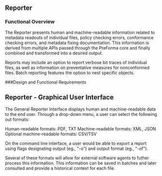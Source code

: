 ## Reporter

### Functional Overview

The Reporter presents human and machine-readable information related to metadata readouts of individual files, policy checking errors, conformance checking errors, and metadata fixing documentation. This information is derived from multiple APIs passed through the PreForma core and finally combined and transformed into a desired output. 

Reports may include an option to report verbose bit traces of individual files, as well as information on preventative measures for nonconformed files. Batch reporting features the option to nest specific objects. 

###Design and Functional Requirements

## Reporter - Graphical User Interface

The General Reporter Interface displays human and machine-readable data to the end user. Through a drop-down menu, a user can select the following out formats:

Human-readable formats: PDF, TXT
Machine-readable formats: XML, JSON
Optional machine-readable formats: CSV/TSV

On the command line interface, a user would be able to export a report using flags designating output (eg., "-o") and output format (eg., "-of"). 

Several of these formats will allow for external software agents to futher process this information. This information can be saved in batches and later consulted and provide a historical context for each file.